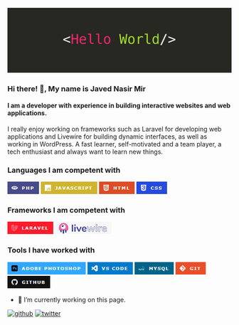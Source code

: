 ![I am a developer with experience in building interactive websites and web applications.](https://github.com/mirjaved/mirjaved/blob/main/hello-world.jpg)

### Hi there! 👋, My name is Javed Nasir Mir
#### I am a developer with experience in building interactive websites and web applications.

I really enjoy working on frameworks such as Laravel for developing web applications and Livewire for building dynamic interfaces, as well as working in WordPress.  A fast learner, self-motivated and a team player, a tech enthusiast and always want to learn new things.

### Languages I am competent with
<img src="https://github.com/mirjaved/mirjaved/blob/main/PHP.jpg" alt="PHP"> <img src="https://github.com/mirjaved/mirjaved/blob/main/javascript.jpg" alt="JavaScript"> <img src="https://github.com/mirjaved/mirjaved/blob/main/HTML.jpg" alt="HTML"> <img src="https://github.com/mirjaved/mirjaved/blob/main/CSS.jpg" alt="CSS">

### Frameworks I am competent with
<img src="https://github.com/mirjaved/mirjaved/blob/main/Laravel.jpg" alt="Laravel"> <img src="https://github.com/mirjaved/mirjaved/blob/main/Livewire.jpg" alt="Livewire">

### Tools I have worked with
<img src="https://github.com/mirjaved/mirjaved/blob/main/Adobe-Photshop.jpg" alt="Adobe Photoshop"> <img src="https://github.com/mirjaved/mirjaved/blob/main/VSCode.jpg" alt="VS Code"> <img src="https://github.com/mirjaved/mirjaved/blob/main/MySQL.jpg" alt="MySQL"> <img src="https://github.com/mirjaved/mirjaved/blob/main/GIT.jpg" alt="Git"> <img src="https://github.com/mirjaved/mirjaved/blob/main/Github.jpg" alt="GitHub">

- 🔭 I’m currently working on this page. 


[<img src='https://cdn.jsdelivr.net/npm/simple-icons@3.0.1/icons/github.svg' alt='github' height='40'>](https://github.com/mirjaved)  [<img src='https://cdn.jsdelivr.net/npm/simple-icons@3.0.1/icons/twitter.svg' alt='twitter' height='40'>](https://twitter.com/JavedNasirMir) 
